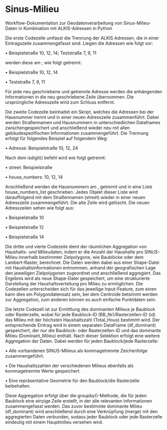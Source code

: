 # Sinus-Milieu
Workflow-Dokumentation  zur Geodatenverarbeitung von Sinus-Milieu-Daten in Kombination mit ALKIS-Adressen in Python

Die erste Codezelle umfasst die Trennung der ALKIS Adressen, die in einer Eintragszeile zusammengefasst sind. Liegen die Adressen wie folgt vor: 

• Beispielstraße 10, 12, 14; Teststraße 7, 9, 11

werden diese am ; wie folgt getrennt:

• Beispielstraße 10, 12, 14

• Teststraße 7, 9, 11

Für jede neu geschriebene und getrennte Adresse werden die anhängenden Informationen in die neu geschriebene Zeile übernommen. Die ursprüngliche Adresszeile wird zum Schluss entfernt.

Die zweite Codezelle beinhaltet ein Skript, welches die Adressen bei der Hausnummer trennt und in einer neuen Adresszeile zusammenführt. Dabei werden Straßennamen und Hausnummern in unterschiedlichen Dataframes zwischengespeichert und anschließend wieder neu mit allen gebäudespezifischen Informationen zusammengeführt. Die Trennung erfolgt für folgendes Beispiel auf folgendem Weg: 

• Adresse: Beispielstraße 10, 12, 24

Nach dem isdigit() befehl wird wie folgt getrennt:

• street: Beispielstraße

• house_numbers: 10, 12, 14

Anschließend werden die Hausnummern am , getrennt und in eine Liste house_numbers_list geschrieben. Jedes Objekt dieser Liste wird darauffolgend mit dem Straßennamen (street) wieder in einer neuen Adresszeile zusammengeführt. Die alte Zeile wird gelöscht. Die neuen Adresszeilen sehen wie folgt aus:

• Beispielstraße 10

• Beispielstraße 12

• Beispielstraße 14

Die dritte und vierte Codezeile dient der räumlichen Aggregation von Haushalts- und Milieudaten, indem er die Anzahl der Haushalte pro SINUS-Milieu innerhalb bestimmter Zielpolygone, wie Baublöcke oder dem Lambert-Raster, berechnet. Die Daten werden dabei aus einer Shape-Datei mit Haushaltsinformationen entnommen, anhand der geografischen Lage den jeweiligen Zielpolygonen zugeordnet und anschließend aggregiert. Das Ergebnis wird als neue Shape-Datei gespeichert, um eine strukturierte Darstellung der Haushaltsverteilung pro Milieu zu ermöglichen. Die Codezellen unterscheiden sich für das jeweilige Input-Feature, zum einen kann dies ein Polygondatensatz sein, bei dem Centroide betsimmt werden zur Aggregation, zum anderen können es auch einfache Punktdaten sein.


Die letzte Codezell ist zur Ermittlung des dominanten Milieus je Baublock oder Rasterzelle, wobei für jede Baublock-ID (BB_Nr)/Rasterzellen-ID (id) das Milieu mit der höchsten Haushaltszahl (Total_Hous) bestimmt wird. Der entsprechende Eintrag wird in einem separaten DataFrame (df_dominant) gespeichert, der nur die Baublock- oder Rasterzellen-ID und das dominante Milieu (Dominant_Milieu) enthält. Nach dieser Selektion erfolgt eine weitere Aggregation der Daten. Dabei werden für jeden Baublock/jede Rasterzelle:

• Alle vorhandenen SINUS-Milieus als kommagetrennte Zeichenfolge zusammengeführt.

• Die Haushaltszahlen der verschiedenen Milieus ebenfalls als kommagetrennte Werte gespeichert.

• Eine repräsentative Geometrie für den Baublock/die Rasterzelle beibehalten.

Diese Aggregation erfolgt über die groupby()-Methode, die für jeden Baublock eine einzige Zeile erstellt, in der alle
relevanten Informationen zusammengefasst werden. Das zuvor bestimmte dominante Milieu (df_dominant) wird
anschließend durch eine Verknüpfung (merge) mit den aggregierten Daten verbunden, sodass jeder Baublock oder jede Rasterzelle
eindeutig mit einem Hauptmilieu versehen wird.
